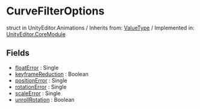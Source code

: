 # CurveFilterOptions
struct in UnityEditor.Animations
 / Inherits from: <a href="https://docs.unity3d.com/6000.0/Documentation/ScriptReference/ValueType.html" target="_blank">ValueType</a> / Implemented in: <a href="https://docs.unity3d.com/6000.0/Documentation/ScriptReference/UnityEditor.CoreModule.html" target="_blank">UnityEditor.CoreModule</a>
## Fields
- <a href="https://docs.unity3d.com/6000.0/Documentation/ScriptReference/CurveFilterOptions-floatError.html" target="_blank">floatError</a> : Single
- <a href="https://docs.unity3d.com/6000.0/Documentation/ScriptReference/CurveFilterOptions-keyframeReduction.html" target="_blank">keyframeReduction</a> : Boolean
- <a href="https://docs.unity3d.com/6000.0/Documentation/ScriptReference/CurveFilterOptions-positionError.html" target="_blank">positionError</a> : Single
- <a href="https://docs.unity3d.com/6000.0/Documentation/ScriptReference/CurveFilterOptions-rotationError.html" target="_blank">rotationError</a> : Single
- <a href="https://docs.unity3d.com/6000.0/Documentation/ScriptReference/CurveFilterOptions-scaleError.html" target="_blank">scaleError</a> : Single
- <a href="https://docs.unity3d.com/6000.0/Documentation/ScriptReference/CurveFilterOptions-unrollRotation.html" target="_blank">unrollRotation</a> : Boolean
